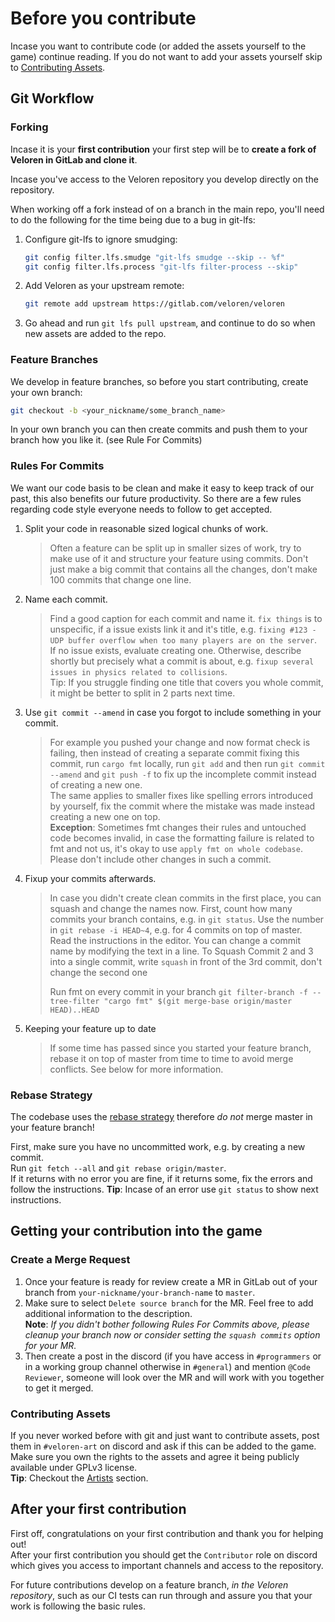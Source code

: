 # Before you contribute

Incase you want to contribute code (or added the assets yourself to the game) continue reading.
If you do not want to add your assets yourself skip to [Contributing Assets](#contributing-assets).

## Git Workflow

### Forking

Incase it is your **first contribution** your first step will be to **create a fork of Veloren in GitLab and clone it**.

Incase you've access to the Veloren repository you develop directly on the repository.

When working off a fork instead of on a branch in the main repo, you'll need to do the following for the time being due to a bug in git-lfs:

1. Configure git-lfs to ignore smudging:

   ```bash
   git config filter.lfs.smudge "git-lfs smudge --skip -- %f"
   git config filter.lfs.process "git-lfs filter-process --skip"
   ```

2. Add Veloren as your upstream remote:

   ```bash
   git remote add upstream https://gitlab.com/veloren/veloren
   ```

3. Go ahead and run `git lfs pull upstream`, and continue to do so when new assets are added to the repo.

### Feature Branches

We develop in feature branches, so before you start contributing, create your own branch:

```bash
git checkout -b <your_nickname/some_branch_name>
```

In your own branch you can then create commits and push them to your branch how you like it. (see Rule For Commits)

### Rules For Commits

We want our code basis to be clean and make it easy to keep track of our past, this also benefits our future productivity. So there are a few rules regarding code style everyone needs to follow to get accepted.

1. Split your code in reasonable sized logical chunks of work.

   > Often a feature can be split up in smaller sizes of work, try to make use of it and structure your feature using commits. Don't just make a big commit that contains all the changes, don't make 100 commits that change one line.

2. Name each commit.

   > Find a good caption for each commit and name it. `fix things` is to unspecific, if a issue exists link it and it's title, e.g. `fixing #123 - UDP buffer overflow when too many players are on the server`.<br/>
   > If no issue exists, evaluate creating one.
   > Otherwise, describe shortly but precisely what a commit is about, e.g. `fixup several issues in physics related to collisions`.<br/>
   > Tip: If you struggle finding one title that covers you whole commit, it might be better to split in 2 parts next time.

3. Use `git commit --amend` in case you forgot to include something in your commit.

   > For example you pushed your change and now format check is failing, then instead of creating a separate commit fixing this commit, run `cargo fmt` locally, run `git add` and then run `git commit --amend` and `git push -f` to fix up the incomplete commit instead of creating a new one.<br/>
   > The same applies to smaller fixes like spelling errors introduced by yourself, fix the commit where the mistake was made instead creating a new one on top.<br/> **Exception**: Sometimes fmt changes their rules and untouched code becomes invalid, in case the formatting failure is related to fmt and not us, it's okay to use `apply fmt on whole codebase`. Please don't include other changes in such a commit.

4. Fixup your commits afterwards.

   > In case you didn't create clean commits in the first place, you can squash and change the names now.
   > First, count how many commits your branch contains, e.g. in `git status`.
   > Use the number in `git rebase -i HEAD~4`, e.g. for 4 commits on top of master.
   > Read the instructions in the editor. You can change a commit name by modifying the text in a line.
   > To Squash Commit 2 and 3 into a single commit, write `squash` in front of the 3rd commit, don't change the second one
   > 
   > Run fmt on every commit in your branch
   > `git filter-branch -f --tree-filter "cargo fmt" $(git merge-base origin/master HEAD)..HEAD`

5. Keeping your feature up to date

   > If some time has passed since you started your feature branch, rebase it on top of master from time to time to avoid merge conflicts. See below for more information.

### Rebase Strategy

The codebase uses the [rebase strategy](https://www.atlassian.com/git/tutorials/merging-vs-rebasing) therefore _do not_ merge master in your feature branch!

First, make sure you have no uncommitted work, e.g. by creating a new commit.<br/>
Run `git fetch --all` and `git rebase origin/master`.<br/>
If it returns with no error you are fine, if it returns some, fix the errors and follow the instructions.
**Tip**: Incase of an error use `git status` to show next instructions.

## Getting your contribution into the game

### Create a Merge Request

1. Once your feature is ready for review create a MR in GitLab out of your branch from `your-nickname/your-branch-name` to `master`.<br/>
2. Make sure to select `Delete source branch` for the MR.
   Feel free to add additional information to the description.<br/>
   **Note**: _If you didn't bother following Rules For Commits above, please cleanup your branch now or consider setting the `squash commits` option for your MR._<br/>
3. Then create a post in the discord (if you have access in `#programmers` or in a working group channel otherwise in `#general`) and mention `@Code Reviewer`, someone will look over the MR and will work with you together to get it merged.

### Contributing Assets

If you never worked before with git and just want to contribute assets, post them in `#veloren-art` on discord and ask if this can be added to the game. Make sure you own the rights to the assets and agree it being publicly available under GPLv3 license.<br/>
**Tip**: Checkout the [Artists](artists) section.

## After your first contribution

First off, congratulations on your first contribution and thank you for helping out!<br/>
After your first contribution you should get the `Contributor` role on discord which gives you access
to important channels and access to the repository.

For future contributions develop on a feature branch, _in the Veloren repository_, such as our CI tests can run through and assure you that your work is following the basic rules.
